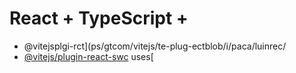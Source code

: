 # React + TypeScript + 

- @vitejsplgi-rct](ps/gtcom/vitejs/te-plug-ectblob/i/paca/luinrec/
- [@vitejs/plugin-react-swc](https://github.com/vitejs/vite-plgin-react-swc) uses[


